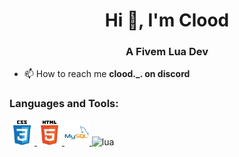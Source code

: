 <h1 align="center">Hi 👋, I'm Clood</h1>
<h3 align="center">A Fivem Lua Dev</h3>

- 📫 How to reach me **clood._. on discord**



<h3 align="left">Languages and Tools:</h3>
<p align="left"> <a href="https://www.w3schools.com/css/" target="_blank" rel="noreferrer"> <img src="https://raw.githubusercontent.com/devicons/devicon/master/icons/css3/css3-original-wordmark.svg" alt="css3" width="40" height="40"/> </a> <a href="https://www.w3.org/html/" target="_blank" rel="noreferrer"> <img src="https://raw.githubusercontent.com/devicons/devicon/master/icons/html5/html5-original-wordmark.svg" alt="html5" width="40" height="40"/> </a> <a href="https://www.mysql.com/" target="_blank" rel="noreferrer"> <img src="https://raw.githubusercontent.com/devicons/devicon/master/icons/mysql/mysql-original-wordmark.svg" alt="mysql" width="40" height="40"/> </a> </a>
            <img src="https://cdn.jsdelivr.net/gh/devicons/devicon/icons/lua/lua-original-wordmark.svg"alt="lua" width="40" height="40" /><a> </p>
